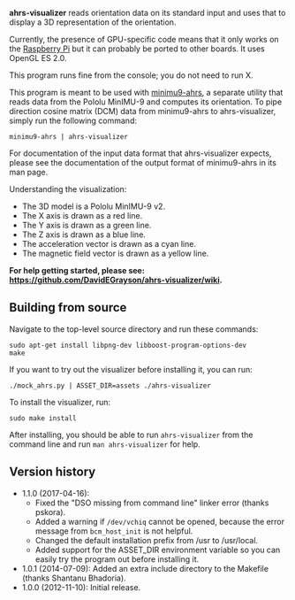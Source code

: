 **ahrs-visualizer** reads orientation data on its standard input and uses that
  to display a 3D representation of the orientation.

Currently, the presence of GPU-specific code means that it only works on the
[Raspberry Pi] but it can probably be ported to other boards.  It uses OpenGL ES
2.0.

This program runs fine from the console; you do not need to run X.

This program is meant to be used with [minimu9-ahrs], a separate utility that
reads data from the Pololu MinIMU-9 and computes its orientation.  To pipe
direction cosine matrix (DCM) data from minimu9-ahrs to ahrs-visualizer, simply
run the following command:

    minimu9-ahrs | ahrs-visualizer

For documentation of the input data format that ahrs-visualizer expects, please
see the documentation of the output format of minimu9-ahrs in its man page.

Understanding the visualization:

* The 3D model is a Pololu MinIMU-9 v2.
* The X axis is drawn as a red line.
* The Y axis is drawn as a green line.
* The Z axis is drawn as a blue line.
* The acceleration vector is drawn as a cyan line.
* The magnetic field vector is drawn as a yellow line.

**For help getting started, please see: https://github.com/DavidEGrayson/ahrs-visualizer/wiki.**

## Building from source

Navigate to the top-level source directory and run these commands:

    sudo apt-get install libpng-dev libboost-program-options-dev
    make

If you want to try out the visualizer before installing it, you can run:

    ./mock_ahrs.py | ASSET_DIR=assets ./ahrs-visualizer

To install the visualizer, run:

    sudo make install

After installing, you should be able to run `ahrs-visualizer` from the
command line and run `man ahrs-visualizer` for help.

## Version history

- 1.1.0 (2017-04-16):
  - Fixed the "DSO missing from command line" linker error (thanks pskora).
  - Added a warning if `/dev/vchiq` cannot be opened, because the error message
    from `bcm_host_init` is not helpful.
  - Changed the default installation prefix from /usr to /usr/local.
  - Added support for the ASSET_DIR environment variable so you can easily
    try the program out before installing it.
- 1.0.1 (2014-07-09): Added an extra include directory to the Makefile (thanks Shantanu Bhadoria).
- 1.0.0 (2012-11-10): Initial release.

[Raspberry Pi]: https://www.raspberrypi.org/
[minimu9-ahrs]: https://github.com/DavidEGrayson/minimu9-ahrs
